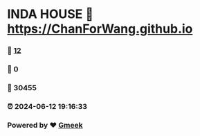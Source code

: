 # INDA HOUSE :link: https://ChanForWang.github.io 
### :page_facing_up: [12](https://ChanForWang.github.io/tag.html) 
### :speech_balloon: 0 
### :hibiscus: 30455 
### :alarm_clock: 2024-06-12 19:16:33 
### Powered by :heart: [Gmeek](https://github.com/Meekdai/Gmeek)
